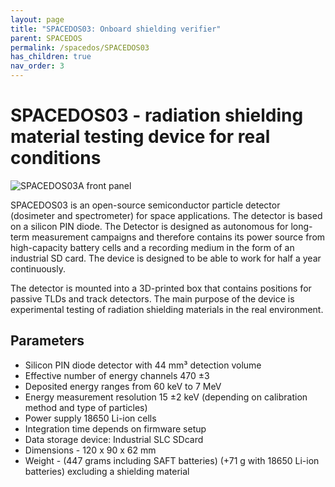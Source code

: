 ```yaml
---
layout: page
title: "SPACEDOS03: Onboard shielding verifier"
parent: SPACEDOS
permalink: /spacedos/SPACEDOS03
has_children: true
nav_order: 3
---
```


# SPACEDOS03 - radiation shielding material testing device for real conditions

![SPACEDOS03A front  panel](https://raw.githubusercontent.com/UniversalScientificTechnologies/SPACEDOS03/SPACEDOS03A/doc/img/SPACEDOS03.jpg)

SPACEDOS03 is an open-source semiconductor particle detector (dosimeter and spectrometer) for space applications. The detector is based on a silicon PIN diode. The Detector is designed as autonomous for long-term measurement campaigns and therefore contains its power source from high-capacity battery cells and a recording medium in the form of an industrial SD card. The device is designed to be able to work for half a year continuously.

The detector is mounted into a 3D-printed box that contains positions for passive TLDs and track detectors. The main purpose of the device is experimental testing of radiation shielding materials in the real environment.

## Parameters

 * Silicon PIN diode detector with 44 mm³ detection volume
 * Effective number of energy channels 470 ±3
 * Deposited energy ranges from 60 keV to 7 MeV
 * Energy measurement resolution 15 ±2 keV (depending on calibration method and type of particles)
 * Power supply 18650 Li-ion cells
 * Integration time depends on firmware setup
 * Data storage device: Industrial SLC SDcard
 * Dimensions - 120 x 90 x 62 mm
 * Weight - (447 grams including SAFT batteries) (+71 g with 18650 Li-ion batteries) excluding a shielding material 
